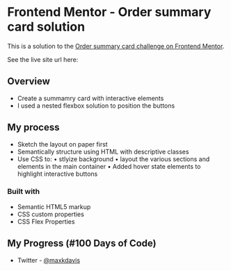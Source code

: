 # Frontend Mentor - Order summary card solution

This is a solution to the [Order summary card challenge on Frontend Mentor](https://www.frontendmentor.io/challenges/order-summary-component-QlPmajDUj).

See the live site url here: 

## Overview

- Create a summamry card with interactive elements
- I used a nested flexbox solution to position the buttons


## My process

- Sketch the layout on paper first
- Semantically structure using HTML with descriptive classes
- Use CSS to:
  • stlyize background
  • layout the various sections and elements in the main container
  • Added hover state elements to highlight interactive buttons

### Built with

- Semantic HTML5 markup
- CSS custom properties
- CSS Flex Properties

## My Progress (#100 Days of Code)

- Twitter - [@maxkdavis](https://twitter.com/maxkdavis)